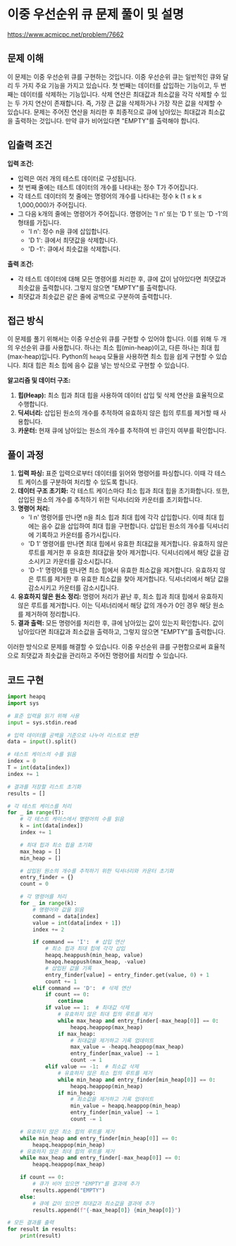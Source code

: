 # 이중 우선순위 큐 문제 풀이 및 설명 

https://www.acmicpc.net/problem/7662

## 문제 이해

이 문제는 이중 우선순위 큐를 구현하는 것입니다. 이중 우선순위 큐는 일반적인 큐와 달리 두 가지 주요 기능을 가지고 있습니다. 첫 번째는 데이터를 삽입하는 기능이고, 두 번째는 데이터를 삭제하는 기능입니다. 삭제 연산은 최대값과 최소값을 각각 삭제할 수 있는 두 가지 연산이 존재합니다. 즉, 가장 큰 값을 삭제하거나 가장 작은 값을 삭제할 수 있습니다. 문제는 주어진 연산을 처리한 후 최종적으로 큐에 남아있는 최대값과 최소값을 출력하는 것입니다. 만약 큐가 비어있다면 "EMPTY"를 출력해야 합니다.

## 입출력 조건

**입력 조건:**

- 입력은 여러 개의 테스트 데이터로 구성됩니다.
- 첫 번째 줄에는 테스트 데이터의 개수를 나타내는 정수 T가 주어집니다.
- 각 테스트 데이터의 첫 줄에는 명령어의 개수를 나타내는 정수 k (1 ≤ k ≤ 1,000,000)가 주어집니다.
- 그 다음 k개의 줄에는 명령어가 주어집니다. 명령어는 'I n' 또는 'D 1' 또는 'D -1'의 형태를 가집니다.
  - 'I n': 정수 n을 큐에 삽입합니다.
  - 'D 1': 큐에서 최댓값을 삭제합니다.
  - 'D -1': 큐에서 최솟값을 삭제합니다.

**출력 조건:**

- 각 테스트 데이터에 대해 모든 명령어를 처리한 후, 큐에 값이 남아있다면 최댓값과 최솟값을 출력합니다. 그렇지 않으면 "EMPTY"를 출력합니다.
- 최댓값과 최솟값은 같은 줄에 공백으로 구분하여 출력합니다.

## 접근 방식

이 문제를 풀기 위해서는 이중 우선순위 큐를 구현할 수 있어야 합니다. 이를 위해 두 개의 우선순위 큐를 사용합니다. 하나는 최소 힙(min-heap)이고, 다른 하나는 최대 힙(max-heap)입니다. Python의 `heapq` 모듈을 사용하면 최소 힙을 쉽게 구현할 수 있습니다. 최대 힙은 최소 힙에 음수 값을 넣는 방식으로 구현할 수 있습니다.

**알고리즘 및 데이터 구조:**

1. **힙(Heap):** 최소 힙과 최대 힙을 사용하여 데이터 삽입 및 삭제 연산을 효율적으로 수행합니다.
2. **딕셔너리:** 삽입된 원소의 개수를 추적하여 유효하지 않은 힙의 루트를 제거할 때 사용합니다.
3. **카운터:** 현재 큐에 남아있는 원소의 개수를 추적하여 빈 큐인지 여부를 확인합니다.

## 풀이 과정

1. **입력 파싱:** 표준 입력으로부터 데이터를 읽어와 명령어를 파싱합니다. 이때 각 테스트 케이스를 구분하여 처리할 수 있도록 합니다.
2. **데이터 구조 초기화:** 각 테스트 케이스마다 최소 힙과 최대 힙을 초기화합니다. 또한, 삽입된 원소의 개수를 추적하기 위한 딕셔너리와 카운터를 초기화합니다.
3. **명령어 처리:**
   - 'I n' 명령어를 만나면 n을 최소 힙과 최대 힙에 각각 삽입합니다. 이때 최대 힙에는 음수 값을 삽입하여 최대 힙을 구현합니다. 삽입된 원소의 개수를 딕셔너리에 기록하고 카운터를 증가시킵니다.
   - 'D 1' 명령어를 만나면 최대 힙에서 유효한 최대값을 제거합니다. 유효하지 않은 루트를 제거한 후 유효한 최대값을 찾아 제거합니다. 딕셔너리에서 해당 값을 감소시키고 카운터를 감소시킵니다.
   - 'D -1' 명령어를 만나면 최소 힙에서 유효한 최소값을 제거합니다. 유효하지 않은 루트를 제거한 후 유효한 최소값을 찾아 제거합니다. 딕셔너리에서 해당 값을 감소시키고 카운터를 감소시킵니다.
4. **유효하지 않은 원소 정리:** 명령어 처리가 끝난 후, 최소 힙과 최대 힙에서 유효하지 않은 루트를 제거합니다. 이는 딕셔너리에서 해당 값의 개수가 0인 경우 해당 원소를 제거하여 정리합니다.
5. **결과 출력:** 모든 명령어를 처리한 후, 큐에 남아있는 값이 있는지 확인합니다. 값이 남아있다면 최대값과 최소값을 출력하고, 그렇지 않으면 "EMPTY"를 출력합니다.

이러한 방식으로 문제를 해결할 수 있습니다. 이중 우선순위 큐를 구현함으로써 효율적으로 최댓값과 최솟값을 관리하고 주어진 명령어를 처리할 수 있습니다.

## 코드 구현
```python
import heapq
import sys

# 표준 입력을 읽기 위해 사용
input = sys.stdin.read

# 입력 데이터를 공백을 기준으로 나누어 리스트로 변환
data = input().split()

# 테스트 케이스의 수를 읽음
index = 0
T = int(data[index])
index += 1

# 결과를 저장할 리스트 초기화
results = []

# 각 테스트 케이스를 처리
for _ in range(T):
    # 각 테스트 케이스에서 명령어의 수를 읽음
    k = int(data[index])
    index += 1

    # 최대 힙과 최소 힙을 초기화
    max_heap = []
    min_heap = []

    # 삽입된 원소의 개수를 추적하기 위한 딕셔너리와 카운터 초기화
    entry_finder = {}
    count = 0

    # 각 명령어를 처리
    for _ in range(k):
        # 명령어와 값을 읽음
        command = data[index]
        value = int(data[index + 1])
        index += 2

        if command == 'I':  # 삽입 연산
            # 최소 힙과 최대 힙에 각각 삽입
            heapq.heappush(min_heap, value)
            heapq.heappush(max_heap, -value)
            # 삽입된 값을 기록
            entry_finder[value] = entry_finder.get(value, 0) + 1
            count += 1
        elif command == 'D':  # 삭제 연산
            if count == 0:
                continue
            if value == 1:  # 최대값 삭제
                # 유효하지 않은 최대 힙의 루트를 제거
                while max_heap and entry_finder[-max_heap[0]] == 0:
                    heapq.heappop(max_heap)
                if max_heap:
                    # 최대값을 제거하고 기록 업데이트
                    max_value = -heapq.heappop(max_heap)
                    entry_finder[max_value] -= 1
                    count -= 1
            elif value == -1:  # 최소값 삭제
                # 유효하지 않은 최소 힙의 루트를 제거
                while min_heap and entry_finder[min_heap[0]] == 0:
                    heapq.heappop(min_heap)
                if min_heap:
                    # 최소값을 제거하고 기록 업데이트
                    min_value = heapq.heappop(min_heap)
                    entry_finder[min_value] -= 1
                    count -= 1

    # 유효하지 않은 최소 힙의 루트를 제거
    while min_heap and entry_finder[min_heap[0]] == 0:
        heapq.heappop(min_heap)
    # 유효하지 않은 최대 힙의 루트를 제거
    while max_heap and entry_finder[-max_heap[0]] == 0:
        heapq.heappop(max_heap)

    if count == 0:
        # 큐가 비어 있으면 "EMPTY"를 결과에 추가
        results.append("EMPTY")
    else:
        # 큐에 값이 있으면 최대값과 최소값을 결과에 추가
        results.append(f"{-max_heap[0]} {min_heap[0]}")

# 모든 결과를 출력
for result in results:
    print(result)
